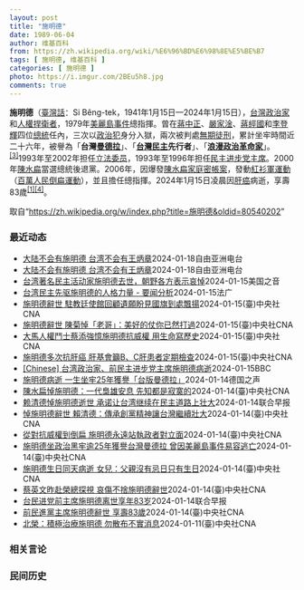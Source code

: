 ```yaml
---
layout: post
title: "施明德"
date: 1989-06-04
author: 维基百科
from: https://zh.wikipedia.org/wiki/%E6%96%BD%E6%98%8E%E5%BE%B7
tags: [ 施明德, 维基百科 ]
categories: [ 施明德 ]
photo: https://i.imgur.com/2BEu5h8.jpg
comments: true
---
```

<div class="mw-content-ltr mw-parser-output" lang="zh" dir="ltr">

<p><b>施明德</b>（<a href="/wiki/%E8%87%BA%E7%81%A3%E8%A9%B1" title="臺灣話">臺灣話</a>：<span lang="nan"><style data-mw-deduplicate="TemplateStyles:r58929728">.mw-parser-output .sans-serif{font-family:-apple-system,BlinkMacSystemFont,"Segoe UI",Roboto,Lato,"Helvetica Neue",Helvetica,Arial,sans-serif}</style><span class="sans-serif"><span lang="nan">Si Bêng-tek</span></span></span>，1941年1月15日—2024年1月15日），<a href="/wiki/%E5%8F%B0%E7%81%A3" class="mw-redirect" title="台灣">台灣</a><a href="/wiki/%E6%94%BF%E6%B2%BB%E5%AE%B6" title="政治家">政治家</a>和<a href="/wiki/%E4%BA%BA%E6%9D%83%E6%8D%8D%E5%8D%AB%E8%80%85" class="mw-redirect" title="人权捍卫者">人權捍衛者</a>，1979年<a href="/wiki/%E7%BE%8E%E9%BA%97%E5%B3%B6%E4%BA%8B%E4%BB%B6" title="美麗島事件">美麗島事件</a>總指揮。曾在<a href="/wiki/%E8%94%A3%E4%B8%AD%E6%AD%A3" title="蔣中正">蔣中正</a>、<a href="/wiki/%E5%9A%B4%E5%AE%B6%E6%B7%A6" title="嚴家淦">嚴家淦</a>、<a href="/wiki/%E8%94%A3%E7%B6%93%E5%9C%8B" title="蔣經國">蔣經國</a>和<a href="/wiki/%E6%9D%8E%E7%99%BB%E8%BC%9D" title="李登輝">李登輝</a>四位<a href="/wiki/%E4%B8%AD%E8%8F%AF%E6%B0%91%E5%9C%8B%E7%B8%BD%E7%B5%B1" title="中華民國總統">總統</a>任內，三次以<a href="/wiki/%E6%94%BF%E6%B2%BB%E7%8A%AF" title="政治犯">政治犯</a>身分入獄，兩次被判處<a href="/wiki/%E7%84%A1%E6%9C%9F%E5%BE%92%E5%88%91" title="無期徒刑">無期徒刑</a>，累計坐牢時間近二十六年，被譽為「<b>台灣<a href="/wiki/%E7%BA%B3%E5%B0%94%E9%80%8A%C2%B7%E6%9B%BC%E5%BE%B7%E6%8B%89" title="纳尔逊·曼德拉">曼德拉</a></b>」、「<b><a href="/wiki/%E5%8F%B0%E7%81%A3%E6%B0%91%E4%B8%BB%E5%8C%96" class="mw-redirect" title="台灣民主化">台灣民主</a>先行者</b>」、「<b><a href="/wiki/%E6%B5%AA%E6%BC%AB" class="mw-disambig" title="浪漫">浪漫</a><a href="/wiki/%E6%94%BF%E6%B2%BB%E9%9D%A9%E5%91%BD" class="mw-redirect" title="政治革命">政治</a><a href="/wiki/%E9%9D%A9%E5%91%BD%E5%AE%B6" title="革命家">革命家</a></b>」。<sup id="cite_ref-3" class="reference"><a href="#cite_note-3">[3]</a></sup>1993年至2002年担任<a href="/wiki/%E7%AB%8B%E6%B3%95%E5%A7%94%E5%91%98" class="mw-redirect" title="立法委员">立法委员</a>，1993年至1996年担任<a href="/wiki/%E6%B0%91%E4%B8%BB%E9%80%B2%E6%AD%A5%E9%BB%A8%E4%B8%BB%E5%B8%AD" title="民主進步黨主席">民主进步党主席</a>。2000年<a href="/wiki/%E9%99%B3%E6%B0%B4%E6%89%81" title="陳水扁">陳水扁</a>當選總統後退黨。2006年，因爆發<a href="/wiki/%E9%99%B3%E6%B0%B4%E6%89%81%E5%AE%B6%E5%BA%AD%E5%AF%86%E5%B8%B3%E6%A1%88" title="陳水扁家庭密帳案">陳水扁家庭密帳案</a>，發動<a href="/wiki/%E7%99%BE%E8%90%AC%E4%BA%BA%E6%B0%91%E5%80%92%E6%89%81%E9%81%8B%E5%8B%95" title="百萬人民倒扁運動">紅衫軍運動</a>（<a href="/wiki/%E7%99%BE%E8%90%AC%E4%BA%BA%E6%B0%91%E5%80%92%E6%89%81%E9%81%8B%E5%8B%95" title="百萬人民倒扁運動">百萬人民倒扁運動</a>），並且擔任總指揮。2024年1月15日凌晨因<a href="/wiki/%E8%82%9D%E7%99%8C" title="肝癌">肝癌</a>病逝，享壽83歲<sup id="cite_ref-tai20240115_1-1" class="reference"><a href="#cite_note-tai20240115-1">[1]</a></sup><sup id="cite_ref-cna20240115_4-0" class="reference"><a href="#cite_note-cna20240115-4">[4]</a></sup>。
</p>
<meta property="mw:PageProp/toc">
</div><!--esi <esi:include src="/esitest-fa8a495983347898/content" /> --><noscript><img src="https://login.wikimedia.org/wiki/Special:CentralAutoLogin/start?type=1x1" alt="" width="1" height="1" style="border: none; position: absolute;"></noscript>
<div class="printfooter" data-nosnippet="">取自“<a dir="ltr" href="https://zh.wikipedia.org/w/index.php?title=施明德&amp;oldid=80540202">https://zh.wikipedia.org/w/index.php?title=施明德&amp;oldid=80540202</a>”</div><div id="recent-news"><h3>最近动态</h3><ul><li><a href="https://nodebe4.github.io/waimei/2024-01-18/%E5%A4%A7%E9%99%86%E4%B8%8D%E4%BC%9A%E6%9C%89%E6%96%BD%E6%98%8E%E5%BE%B7-%E5%8F%B0%E6%B9%BE%E4%B8%8D%E4%BC%9A%E6%9C%89%E7%8E%8B%E7%82%B3%E7%AB%A0" title="大陆不会有施明德 台湾不会有王炳章—— 推动台湾民主运动的先驱人士、民进党前主席施明德15日凌晨病逝，享寿83歲。 施明德脸书截图 台湾民进党上周六（1月13日）取得总统大选胜利，历史性第三次连...">大陆不会有施明德 台湾不会有王炳章</a><time>2024-01-18</time><a class="tag">自由亚洲电台</a></li>
<li><a href="https://nodebe4.github.io/waimei/2024-01-18/%E5%A4%A7%E9%99%86%E4%B8%8D%E4%BC%9A%E6%9C%89%E6%96%BD%E6%98%8E%E5%BE%B7-%E5%8F%B0%E6%B9%BE%E4%B8%8D%E4%BC%9A%E6%9C%89%E7%8E%8B%E7%82%B3%E7%AB%A0" title="大陆不会有施明德 台湾不会有王炳章—— 推动台湾民主运动的先驱人士、民进党前主席施明德15日凌晨病逝，享寿83歲。 施明德脸书截图 台湾民进党上周六（1月13日）取得总统大选胜利，历史性第三次连...">大陆不会有施明德 台湾不会有王炳章</a><time>2024-01-18</time><a class="tag">自由亚洲电台</a></li>
<li><a href="https://nodebe4.github.io/waimei/2024-01-15/%E5%8F%B0%E6%B9%BE%E8%91%97%E5%90%8D%E6%B0%91%E4%B8%BB%E6%B4%BB%E5%8A%A8%E5%AE%B6%E6%96%BD%E6%98%8E%E5%BE%B7%E5%8E%BB%E4%B8%96-%E6%9C%9D%E9%87%8E%E5%90%84%E6%96%B9%E8%A1%A8%E7%A4%BA%E5%93%80%E6%82%BC" title="台湾著名民主活动家施明德去世，朝野各方表示哀悼—— Tue, 16 Jan 2024 02:06:48 GMT 资料照片：台湾著名民主活动家施明德。（2006年9月21日） 台湾民主活动家、执政...">台湾著名民主活动家施明德去世，朝野各方表示哀悼</a><time>2024-01-15</time><a class="tag">美国之音</a></li>
<li><a href="https://nodebe4.github.io/waimei/2024-01-15/%E5%8F%B0%E6%B9%BE%E6%B0%91%E4%B8%BB%E5%85%88%E9%A9%B1%E6%96%BD%E6%98%8E%E5%BE%B7%E7%9A%84%E4%BA%BA%E6%A0%BC%E5%8A%9B%E9%87%8F-%E8%A6%81%E9%97%BB%E5%88%86%E6%9E%90" title="台湾民主先驱施明德的人格力量 - 要闻分析—— 15/01/2024 - 20:48 台湾民进党前主席施明德1月15日辞世，享寿83岁。施明德是台湾从党外运动到民主化历程中，最具指标性人物。他无...">台湾民主先驱施明德的人格力量 - 要闻分析</a><time>2024-01-15</time><a class="tag">法广</a></li>
<li><a href="https://nodebe4.github.io/waimei/2024-01-15/%E6%96%BD%E6%98%8E%E5%BE%B7%E8%BE%AD%E4%B8%96-%E9%A7%90%E6%95%99%E5%BB%B7%E4%BD%BF%E9%A4%A8%E5%9B%9E%E9%A1%A7%E9%81%BA%E9%A1%98%E7%9B%BC%E8%A6%8B%E5%9C%8B%E6%97%97%E5%88%B0%E8%99%95%E9%A3%84%E6%8F%9A" title="施明德辭世 駐教廷使館回顧遺願盼見國旗到處飄揚—— （中央社記者黃雅詩台北15日電）身為天主教徒的民進黨前主席施明德今天辭世，駐教廷大使館發文回顧，施明德2019年曾拜訪使館並簽名留言，談到在異...">施明德辭世 駐教廷使館回顧遺願盼見國旗到處飄揚</a><time>2024-01-15</time><a class="tag">(臺)中央社CNA</a></li>
<li><a href="https://nodebe4.github.io/waimei/2024-01-15/%E6%96%BD%E6%98%8E%E5%BE%B7%E8%BE%AD%E4%B8%96-%E9%99%B3%E8%8F%8A%E6%82%BC-%E8%80%81%E5%93%A5-%E7%BE%8E%E5%A5%BD%E7%9A%84%E4%BB%97%E4%BD%A0%E5%B7%B2%E7%84%B6%E6%89%93%E9%81%8E" title="施明德辭世 陳菊悼「老哥」：美好的仗你已然打過—— 監察院長陳菊15日表示，施明德一生坎坷艱辛，他的離去「象徵著那個世代的結束」。圖為陳菊分享當年救援施明德活動舊照。（圖取自facebook.c...">施明德辭世 陳菊悼「老哥」：美好的仗你已然打過</a><time>2024-01-15</time><a class="tag">(臺)中央社CNA</a></li>
<li><a href="https://nodebe4.github.io/waimei/2024-01-15/%E5%A4%A7%E9%A6%AC%E4%BA%BA%E6%AC%8A%E9%AC%A5%E5%A3%AB%E8%94%A1%E6%B7%BB%E5%BC%B7%E6%86%B6%E6%96%BD%E6%98%8E%E5%BE%B7%E6%8A%97%E5%A8%81%E6%AC%8A-%E7%94%A8%E7%94%9F%E5%91%BD%E5%AF%AB%E6%AD%B7%E5%8F%B2" title="大馬人權鬥士蔡添強憶施明德抗威權 用生命寫歷史—— （中央社記者黃自強吉隆坡15日專電）前民進黨主席施明德病逝，大馬人權鬥士蔡添強回憶與施明德相識點滴，感佩施明德顛覆國民黨威權的勇氣，喚醒台灣的...">大馬人權鬥士蔡添強憶施明德抗威權 用生命寫歷史</a><time>2024-01-15</time><a class="tag">(臺)中央社CNA</a></li>
<li><a href="https://nodebe4.github.io/waimei/2024-01-15/%E6%96%BD%E6%98%8E%E5%BE%B7%E5%A4%9A%E6%AC%A1%E6%8A%97%E8%82%9D%E7%99%8C-%E8%82%9D%E5%9F%BA%E6%9C%83%E7%B1%B2B-C%E8%82%9D%E6%82%A3%E8%80%85%E5%AE%9A%E6%9C%9F%E6%AA%A2%E6%9F%A5" title="施明德多次抗肝癌 肝基會籲B、C肝患者定期檢查—— 民進黨前主席施明德15日凌晨辭世。（中央社檔案照片） （中央社記者曾以寧台北15日電）前民進黨主席施明德生前曾對抗肝癌。肝病防治學術基金會今天...">施明德多次抗肝癌 肝基會籲B、C肝患者定期檢查</a><time>2024-01-15</time><a class="tag">(臺)中央社CNA</a></li>
<li><a href="https://nodebe4.github.io/waimei/2024-01-15/Chinese-%E5%8F%B0%E6%B9%BE%E6%94%BF%E6%B2%BB%E5%AE%B6-%E5%89%8D%E6%B0%91%E4%B8%BB%E8%BF%9B%E6%AD%A5%E5%85%9A%E4%B8%BB%E5%B8%AD%E6%96%BD%E6%98%8E%E5%BE%B7%E7%97%85%E9%80%9D" title="[Chinese] 台湾政治家、前民主进步党主席施明德病逝—— 台湾政治家、前民主进步党主席施明德病逝 12 分钟前 图像来源，EPA 图像加注文字， 2006年，施明德带领台湾“百万倒扁红衫军...">[Chinese] 台湾政治家、前民主进步党主席施明德病逝</a><time>2024-01-15</time><a class="tag">BBC</a></li>
<li><a href="https://nodebe4.github.io/waimei/2024-01-14/%E6%96%BD%E6%98%8E%E5%BE%B7%E7%97%85%E9%80%9D-%E4%B8%80%E7%94%9F%E5%9D%90%E7%89%A225%E5%B9%B4%E7%8D%B2%E8%AD%BD-%E5%8F%B0%E7%89%88%E6%9B%BC%E5%BE%B7%E6%8B%89" title="施明德病逝 一生坐牢25年獲譽「台版曼德拉」—— 2024-01-15T04:56:20.219Z 台灣政治運動人士、民進黨前主席施明德病逝台北 （德國之聲中文網）台灣民主運動人士、民進黨前主席...">施明德病逝 一生坐牢25年獲譽「台版曼德拉」</a><time>2024-01-14</time><a class="tag">德国之声</a></li>
<li><a href="https://nodebe4.github.io/waimei/2024-01-14/%E9%99%B3%E6%B0%B4%E6%89%81%E6%82%BC%E6%96%BD%E6%98%8E%E5%BE%B7-%E4%B8%80%E4%BB%A3%E6%A2%9F%E9%9B%84%E5%AE%89%E6%81%AF-%E5%85%88%E7%9F%A5%E9%83%BD%E6%98%AF%E5%AF%82%E5%AF%9E%E7%9A%84" title="陳水扁悼施明德：一代梟雄安息 先知都是寂寞的—— 圖為1995年4月民進黨主席施明德（右）到台北市政府與市長陳水扁（左）會面。（中央社檔案照片） （中央社台北15日電）前民進黨主席施明德今天病逝...">陳水扁悼施明德：一代梟雄安息 先知都是寂寞的</a><time>2024-01-14</time><a class="tag">(臺)中央社CNA</a></li>
<li><a href="https://nodebe4.github.io/waimei/2024-01-14/%E8%B5%96%E6%B8%85%E5%BE%B7%E6%82%BC%E6%96%BD%E6%98%8E%E5%BE%B7%E9%80%9D%E4%B8%96-%E6%89%BF%E8%AF%BA%E8%AE%A9%E5%8F%B0%E6%B9%BE%E7%BB%A7%E7%BB%AD%E5%9C%A8%E6%B0%91%E4%B8%BB%E9%81%93%E8%B7%AF%E4%B8%8A%E5%A3%AE%E5%A4%A7" title="赖清德悼施明德逝世 承诺让台湾继续在民主道路上壮大—— 台湾民进党前主席施明德逝世后，民进党籍总统当选人赖清德发文悼念，感谢施明德为台湾做出的贡献，并承诺让台湾继续在民主的道路上壮大。 赖清德星...">赖清德悼施明德逝世 承诺让台湾继续在民主道路上壮大</a><time>2024-01-14</time><a class="tag">联合早报</a></li>
<li><a href="https://nodebe4.github.io/waimei/2024-01-14/%E6%82%BC%E6%96%BD%E6%98%8E%E5%BE%B7%E8%BE%AD%E4%B8%96-%E8%B3%B4%E6%B8%85%E5%BE%B7-%E5%82%B3%E6%89%BF%E5%89%B5%E9%BB%A8%E7%B2%BE%E7%A5%9E%E8%AE%93%E5%8F%B0%E7%81%A3%E7%B9%BC%E7%BA%8C%E5%A3%AF%E5%A4%A7" title="悼施明德辭世 賴清德：傳承創黨精神讓台灣繼續壯大—— （中央社台北15日電）前民進黨主席施明德今天病逝，總統當選人賴清德今天在臉書悼念表示，感謝施明德為台灣做出的貢獻，他也將帶領這個國家與黨，繼...">悼施明德辭世 賴清德：傳承創黨精神讓台灣繼續壯大</a><time>2024-01-14</time><a class="tag">(臺)中央社CNA</a></li>
<li><a href="https://nodebe4.github.io/waimei/2024-01-14/%E5%BE%9E%E5%B0%8D%E6%8A%97%E5%A8%81%E6%AC%8A%E5%88%B0%E5%80%92%E6%89%81-%E6%96%BD%E6%98%8E%E5%BE%B7%E6%B0%B8%E9%81%A0%E7%AB%99%E5%9F%B7%E6%94%BF%E8%80%85%E5%B0%8D%E7%AB%8B%E9%9D%A2" title="從對抗威權到倒扁 施明德永遠站執政者對立面—— 2006年施明德（圖）發起紅衫軍運動，要求總統陳水扁應為國務機要費等案負責下台。（中央社檔案照片） （中央社記者林敬殷台北15日電）民進黨前主席施...">從對抗威權到倒扁 施明德永遠站執政者對立面</a><time>2024-01-14</time><a class="tag">(臺)中央社CNA</a></li>
<li><a href="https://nodebe4.github.io/waimei/2024-01-14/%E6%96%BD%E6%98%8E%E5%BE%B7%E5%9D%90%E6%94%BF%E6%B2%BB%E9%BB%91%E7%89%A2%E9%80%BE25%E5%B9%B4%E7%8D%B2%E8%AD%BD%E5%8F%B0%E7%81%A3%E6%9B%BC%E5%BE%B7%E6%8B%89-%E6%9B%BE%E5%9B%A0%E7%BE%8E%E9%BA%97%E5%B3%B6%E4%BA%8B%E4%BB%B6%E6%98%93%E5%AE%B9%E9%80%83%E4%BA%A1" title="施明德坐政治黑牢逾25年獲譽台灣曼德拉 曾因美麗島事件易容逃亡—— 1980年3月18日，警備總部軍法處公開審理美麗島事件，施明德（中）步入法庭。（中央社檔案照片） （中央社記者林敬殷台北15日...">施明德坐政治黑牢逾25年獲譽台灣曼德拉 曾因美麗島事件易容逃亡</a><time>2024-01-14</time><a class="tag">(臺)中央社CNA</a></li>
<li><a href="https://nodebe4.github.io/waimei/2024-01-14/%E6%96%BD%E6%98%8E%E5%BE%B7%E7%94%9F%E6%97%A5%E5%90%8C%E5%A4%A9%E7%97%85%E9%80%9D-%E5%A5%B3%E5%85%92-%E7%88%B6%E8%A6%AA%E6%B2%92%E6%9C%89%E5%BF%8C%E6%97%A5%E5%8F%AA%E6%9C%89%E7%94%9F%E6%97%A5" title="施明德生日同天病逝 女兒：父親沒有忌日只有生日—— 前民進黨主席施明德15日病逝。（中央社檔案照片） （中央社台北15日電）前民進黨主席施明德今天病逝，他的女兒施笳、施蜜娜透過臉書表示，在他生日...">施明德生日同天病逝 女兒：父親沒有忌日只有生日</a><time>2024-01-14</time><a class="tag">(臺)中央社CNA</a></li>
<li><a href="https://nodebe4.github.io/waimei/2024-01-14/%E8%94%A1%E8%8B%B1%E6%96%87%E6%98%A8%E8%B5%B4%E6%A6%AE%E7%B8%BD%E6%8E%A2%E8%A6%96-%E5%93%80%E5%82%B7%E4%B8%8D%E6%8D%A8%E6%96%BD%E6%98%8E%E5%BE%B7%E8%BE%AD%E4%B8%96" title="蔡英文昨赴榮總探視 哀傷不捨施明德辭世—— （中央社記者葉素萍台北15日電）民進黨前主席施明德今天凌晨辭世，總統府發言人林聿禪表示，總統蔡英文昨天赴榮民總醫院探視施明德，稍早得知這項訊息後，總統...">蔡英文昨赴榮總探視 哀傷不捨施明德辭世</a><time>2024-01-14</time><a class="tag">(臺)中央社CNA</a></li>
<li><a href="https://nodebe4.github.io/waimei/2024-01-14/%E5%8F%B0%E6%B0%91%E8%BF%9B%E5%85%9A%E5%89%8D%E4%B8%BB%E5%B8%AD%E6%96%BD%E6%98%8E%E5%BE%B7%E7%A6%BB%E4%B8%96%E4%BA%AB%E5%B9%B483%E5%B2%81" title="台民进党前主席施明德离世享年83岁—— 近年来健康情况不佳的台湾民进党前主席施明德在星期一（1月15日），即他的生日当天离世，享年83岁。 综合台湾《联合报》、《自由时报》、壹苹新闻网和中时新闻...">台民进党前主席施明德离世享年83岁</a><time>2024-01-14</time><a class="tag">联合早报</a></li>
<li><a href="https://nodebe4.github.io/waimei/2024-01-14/%E5%89%8D%E6%B0%91%E9%80%B2%E9%BB%A8%E4%B8%BB%E5%B8%AD%E6%96%BD%E6%98%8E%E5%BE%B7%E8%BE%AD%E4%B8%96-%E4%BA%AB%E5%A3%BD83%E6%AD%B2" title="前民進黨主席施明德辭世 享壽83歲—— 前民進黨主席施明德15日病逝，享壽83歲。（中央社檔案照片） （中央社台北15日電）台北榮民總醫院今天表示，前民主進步黨主席施明德今天凌晨病逝，享壽83歲...">前民進黨主席施明德辭世 享壽83歲</a><time>2024-01-14</time><a class="tag">(臺)中央社CNA</a></li>
<li><a href="https://nodebe4.github.io/waimei/2024-01-11/%E5%8C%97%E6%A6%AE-%E7%A9%8D%E6%A5%B5%E6%B2%BB%E7%99%82%E6%96%BD%E6%98%8E%E5%BE%B7-%E5%8B%BF%E6%95%A3%E5%B8%83%E4%B8%8D%E5%AF%A6%E6%B6%88%E6%81%AF" title="北榮：積極治療施明德 勿散布不實消息—— 前民進黨主席施明德。（中央社檔案照片） （中央社記者曾以寧台北12日電）台北榮總今天表示，目前醫療團隊積極治療前民進黨主席施明德，呼籲各界勿散布不實消息...">北榮：積極治療施明德 勿散布不實消息</a><time>2024-01-11</time><a class="tag">(臺)中央社CNA</a></li>
</ul></div><div id="open-opinion"><h3>相关言论</h3><ul></ul></div><div id="mjls-record"><h3>民间历史</h3><ul></ul></div>